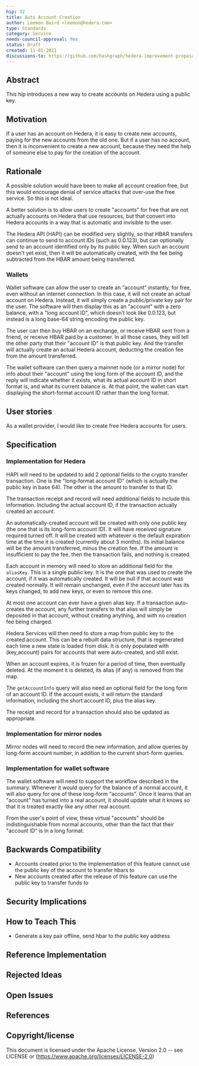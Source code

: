 ```yaml
---
hip: 32
title: Auto Account Creation
author: Leemon Baird <leemon@hedera.com>
type: Standards 
category: Service
needs-council-approval: Yes
status: Draft
created: 11-01-2021
discussions-to: https://github.com/hashgraph/hedera-improvement-proposal/discussions/187
---
```


## Abstract

This hip introduces a new way to create accounts on Hedera using a public key.
  
## Motivation
If a user has an account on Hedera, it is easy to create new accounts, paying for the new accounts from the old one. But if a user has no account, then it is inconvenient to create a new account, because they need the help of someone else to pay for the creation of the account. 

## Rationale

A possible solution would have been to make all account creation free, but this would encourage denial of service attacks that over-use the free service. So this is not ideal.

A better solution is to allow users to create "accounts" for free that are not actually accounts on Hedera that use resources, but that convert into Hedera accounts in a way that is automatic and invisible to the user.

The Hedera API (HAPI) can be modified very slightly, so that HBAR transfers can continue to send to account IDs (such as 0.0.123), but can optionally send to an account identified only by its public key. When such an account doesn't yet exist, then it will be automatically created, with the fee being subtracted from the HBAR amount being transferred.

### Wallets
  
Wallet software can allow the user to create an "account" instantly, for free, even without an internet connection. In this case, it will not create an actual account on Hedera. Instead, it will simply create a public/private key pair for the user. The software will then display this as an "account" with a zero balance, with a "long account ID", which doesn't look like 0.0.123, but instead is a long base-64 string encoding the public key.

The user can then buy HBAR on an exchange, or receive HBAR sent from a friend, or receive HBAR paid by a customer. In all those cases, they will tell the other party that their "account ID" is that public key. And the transfer will actually create an actual Hedera account, deducting the creation fee from the amount transferred.

The wallet software can then query a mainnet node (or a mirror node) for info about their "account" using the long form of the account ID, and the reply will indicate whether it exists, what its actual account ID in short format is, and what its current balance is. At that point, the wallet can start displaying the short-format account ID rather than the long format.

## User stories

As a wallet provider, I would like to create free Hedera accounts for users.
 
## Specification
  
### Implementation for Hedera

HAPI will need to be updated to add 2 optional fields to the crypto transfer transaction. One is the "long-format account ID" (which is actually the public key in base 64). The other is the amount to transfer to that ID.

The transaction receipt and record will need additional fields to include this information. Including the actual account ID, if the transaction actually created an account. 

An automatically-created account will be created with only one public key (the one that is its long-form account ID). It will have received signature required turned off. It will be created with whatever is the default expiration time at the time it is created (currently about 3 months). Its initial balance will be the amount transferred, minus the creation fee. If the amount is insufficient to pay the fee, then the transaction fails, and nothing is created.

Each account in memory will need to store an additional field for the `aliasKey`. This is a single public key. It is the one that was used to create the account, if it was automatically created.  It will be null if that account was created normally.  It will remain unchanged, even if the account later has its keys changed, to add new keys, or even to remove this one.

At most one account can ever have a given alias key. If a transaction auto-creates the account, any further transfers to that alias will simply be deposited in that account, without creating anything, and with no creation fee being charged.

Hedera Services will then need to store a map from public key to the created account. This can be a rebuilt data structure, that is regenerated each time a new state is loaded from disk. It is only populated with (key,account) pairs for accounts that were auto-created, and still exist.  

When an account expires, it is frozen for a period of time, then eventually deleted. At the moment it is deleted, its alias (if any) is removed from the map.

The `getAccountInfo` query will also need an optional field for the long form of an account ID. If the account exists, it will return the standard information, including the short account ID, plus the alias key.

The receipt and record for a transaction should also be updated as appropriate.

### Implementation for mirror nodes

Mirror nodes will need to record the new information, and allow queries by long-form account number, in addition to the current short-form queries.

### Implementation for wallet software

The wallet software will need to support the workflow described in the summary. Whenever it would query for the balance of a normal account, it will also query for one of these long-form "accounts". Once it learns that an "account" has turned into a real account, it should update what it knows so that it is treated exactly like any other real account.

From the user's point of view, these virtual "accounts" should be indistinguishable from normal accounts, other than the fact that their "account ID" is in a long format.

## Backwards Compatibility
* Accounts created prior to the implementation of this feature cannot use the public key of the account to transfer hbars to
* New accounts created after the release of this feature can use the public key to transfer funds to
  
## Security Implications

## How to Teach This

* Generate a key pair offline, send hbar to the public key address

## Reference Implementation

## Rejected Ideas

## Open Issues

## References

## Copyright/license
This document is licensed under the Apache License, Version 2.0 -- see LICENSE or (https://www.apache.org/licenses/LICENSE-2.0)
